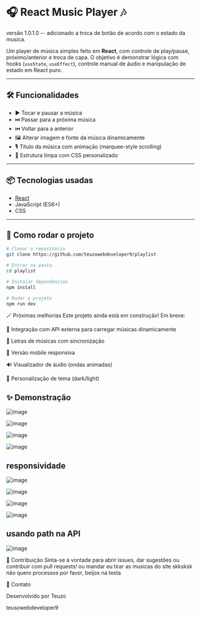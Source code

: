 # 🎧 React Music Player 🎶

versão 1.0.1.0 -- adicionado a troca de botão de acordo com o estado da musica.

Um player de música simples feito em **React**, com controle de play/pause, próximo/anterior e troca de capa. O objetivo é demonstrar lógica com hooks (`useState`, `useEffect`), controle manual de áudio e manipulação de estado em React puro.

---

## 🛠️ Funcionalidades

- ▶️ Tocar e pausar a música
- ⏭️ Passar para a próxima música
- ⏮️ Voltar para a anterior
- 🖼️ Alterar imagem e fonte da música dinamicamente
- 🎙️ Título da música com animação (marquee-style scrolling)
- 🎯 Estrutura limpa com CSS personalizado

---

## 📦 Tecnologias usadas

- [React](https://reactjs.org/)
- JavaScript (ES6+)
- CSS

---

## 🧠 Como rodar o projeto

```bash
# Clonar o repositório
git clone https://github.com/teuzowebdeveloper9/playlist

# Entrar na pasta
cd playlist

# Instalar dependências
npm install

# Rodar o projeto
npm run dev 
```

🪄 Próximas melhorias
Este projeto ainda está em construção! Em breve:

🔗 Integração com API externa para carregar músicas dinamicamente

📃 Letras de músicas com sincronização

📱 Versão mobile responsiva

🔊 Visualizador de áudio (ondas animadas)

🎨 Personalização de tema (dark/light)

## ✨ Demonstração
![image](https://github.com/user-attachments/assets/5148f4e8-f914-401d-b6a8-9cfef22dd988)

![image](https://github.com/user-attachments/assets/2c5f8729-a5e6-4242-acdd-738d01b64055)

![image](https://github.com/user-attachments/assets/c6a3799b-c268-4bda-a086-b8a7c3c0fed5)


![image](https://github.com/user-attachments/assets/5ffcfaf6-b60d-4b7b-a7a7-8699a6dd3eeb)

## responsividade

![image](https://github.com/user-attachments/assets/7bba3576-e4c9-4d1c-b833-ede6fcc054ea)

![image](https://github.com/user-attachments/assets/f389584d-3097-482b-aaf0-833b77a30c44)

![image](https://github.com/user-attachments/assets/5d50884e-42de-408c-b89b-5a398db97490)

![image](https://github.com/user-attachments/assets/68e1b92d-28a0-438c-8817-8e613a1b746f)

## usando path na API

![image](https://github.com/user-attachments/assets/14f44108-0be0-42a2-8702-55d3e40d71f3)



🤝 Contribuição
Sinta-se à vontade para abrir issues, dar sugestões ou contribuir com pull requests! ou mandar eu tirar as musicas do site skksksk não quero processos por favor, beijos na testa 

📩 Contato

Desenvolvido por Teuzo 


teusowebdeveloper9

